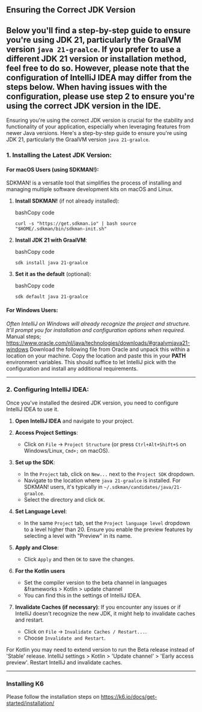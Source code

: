 ##   Ensuring the Correct JDK Version


Below you'll find a step-by-step guide to ensure you're using JDK 21, particularly the GraalVM version `java 21-graalce`.
If you prefer to use a different JDK 21 version or installation method, feel free to do so. However, please note that the configuration of IntelliJ IDEA may differ from the steps below. 
When having issues with the configuration, please use step 2 to ensure you're using the correct JDK version in the IDE.
---

Ensuring you're using the correct JDK version is crucial for the stability and functionality of your application, especially when leveraging features from newer Java versions. Here's a step-by-step guide to ensure you're using JDK 21, particularly the GraalVM version `java 21-graalce`.

### **1. Installing the Latest JDK Version**:

#### **For macOS Users (using SDKMAN!):**

SDKMAN! is a versatile tool that simplifies the process of installing and managing multiple software development kits on macOS and Linux.

1. **Install SDKMAN!** (if not already installed):
    
    bashCopy code
    
    `curl -s "https://get.sdkman.io" | bash source "$HOME/.sdkman/bin/sdkman-init.sh"`
    
2. **Install JDK 21 with GraalVM**:
    
    bashCopy code
    
    `sdk install java 21-graalce`
    
3. **Set it as the default** (optional):
    
    bashCopy code
    
    `sdk default java 21-graalce`
    

#### **For Windows Users**:
  *Often IntelliJ on Windows will already recognize the project and structure. It'll prompt you for installation and configuration options when required.*
  Manual steps;
  https://www.oracle.com/nl/java/technologies/downloads/#graalvmjava21-windows
  Download the following file from Oracle and unpack this within a location on your machine. Copy the location and paste this in your **PATH** environment variables. 
  This should suffice to let IntelliJ pick with the configuration and install any additional requirements.

  
---

### **2. Configuring IntelliJ IDEA**:

Once you've installed the desired JDK version, you need to configure IntelliJ IDEA to use it.

1. **Open IntelliJ IDEA** and navigate to your project.
    
2. **Access Project Settings**:
    
    - Click on `File` -> `Project Structure` (or press `Ctrl+Alt+Shift+S` on Windows/Linux, `Cmd+;` on macOS).
3. **Set up the SDK**:
    
    - In the `Project` tab, click on `New...` next to the `Project SDK` dropdown.
    - Navigate to the location where `java 21-graalce` is installed. For SDKMAN! users, it's typically in `~/.sdkman/candidates/java/21-graalce`.
    - Select the directory and click `OK`.
4. **Set Language Level**:
    
    - In the same `Project` tab, set the `Project language level` dropdown to a level higher than 20. Ensure you enable the preview features by selecting a level with "Preview" in its name.
5. **Apply and Close**:
    
    - Click `Apply` and then `OK` to save the changes.
6. **For the Kotlin users**
    - Set the compiler version to the beta channel in languages &frameworks > Kotlin > update channel 
    - You can find this in the settings of IntelliJ IDEA.
7. **Invalidate Caches (if necessary)**: If you encounter any issues or if IntelliJ doesn't recognize the new JDK, it might help to invalidate caches and restart.
    
    - Click on `File` -> `Invalidate Caches / Restart...`.
    - Choose `Invalidate and Restart`.


For Kotlin you may need to extend version to run the Beta release instead of 'Stable' release.
IntelliJ settings > Kotlin > 'Update channel' > 'Early access preview'.
Restart IntelliJ and invalidate caches. 

---
 ### Installing K6
 Please follow the installation steps on https://k6.io/docs/get-started/installation/
 